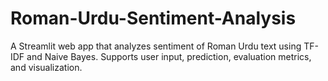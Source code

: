 # Roman-Urdu-Sentiment-Analysis
A Streamlit web app that analyzes sentiment of Roman Urdu text using TF-IDF and Naive Bayes. Supports user input, prediction, evaluation metrics, and visualization.
